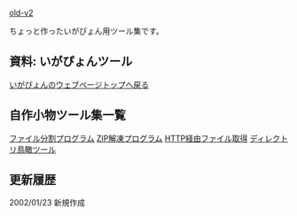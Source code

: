 [old-v2](memoigatool-orig.html)

ちょっと作ったいがぴょん用ツール集です。

## 資料: いがぴょんツール




[いがぴょんのウェブページトップへ戻る](../../index.html)





## 自作小物ツール集一覧

[ファイル分割プログラム](../2002/ig020123.html)
  [ZIP解凍プログラム](../2001/ig011207.html)
  [HTTP経由ファイル取得](../2002/ig020129.html)
  [ディレクトリ鳥瞰ツール](../2002/ig020201.html)


## 更新履歴

2002/01/23 新規作成